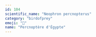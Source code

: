```yaml
---
id: 104
scientific_name: "Neophron percnopterus"
category: "birdofprey"
emoji: "🦅"
name: "Percnoptère d'Égypte"
---
```

